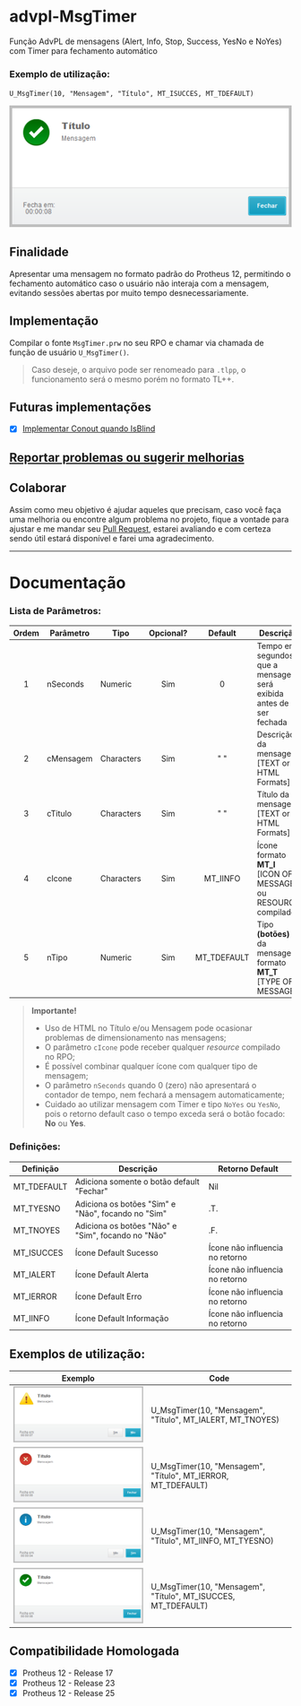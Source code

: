 # advpl-MsgTimer
Função AdvPL de mensagens (Alert, Info, Stop, Success, YesNo e NoYes) com Timer para fechamento automático

### Exemplo de utilização:

~~~xBase
U_MsgTimer(10, "Mensagem", "Título", MT_ISUCCES, MT_TDEFAULT)
~~~

![Exemplo Msg Timer](Examples/MsgTimer_Success_Default.png)

## Finalidade
Apresentar uma mensagem no formato padrão do Protheus 12, permitindo o fechamento automático caso o usuário não interaja com a mensagem, evitando sessões abertas por muito tempo desnecessariamente. 

## Implementação
Compilar o fonte `MsgTimer.prw` no seu RPO e chamar via chamada de função de usuário `U_MsgTimer()`.

> Caso deseje, o arquivo pode ser renomeado para `.tlpp`, o funcionamento será o mesmo porém no formato TL++.

## Futuras implementações
- [x] [Implementar Conout quando IsBlind](https://github.com/AlencarGabriel/advpl-MsgTimer/issues/1)

## [Reportar problemas ou sugerir melhorias](https://github.com/AlencarGabriel/advpl-MsgTimer/issues)

## Colaborar
Assim como meu objetivo é ajudar aqueles que precisam, caso você faça uma melhoria ou encontre algum problema no projeto, fique a vontade para ajustar e me mandar seu [Pull Request](https://github.com/AlencarGabriel/advpl-MsgTimer/pulls), estarei avaliando e com certeza sendo útil estará disponível e farei uma agradecimento.

---

# Documentação

### Lista de Parâmetros:
  
Ordem | Parâmetro | Tipo        | Opcional?  | Default     | Descrição
:----:|-----------|-------------|:----------:|:-----------:|-------------------------------
1     | nSeconds  | Numeric     | Sim        | 0           | Tempo em segundos que a mensagem será exibida antes de ser fechada
2     | cMensagem | Characters  | Sim        | " "         | Descrição da mensagem [TEXT or HTML Formats]
3     | cTitulo   | Characters  | Sim        | " "         | Título da mensagem [TEXT or HTML Formats]
4     | cIcone    | Characters  | Sim        | MT_IINFO    | Ícone formato **MT_I** [ICON OF MESSAGE] ou RESOURCE compilados
5     | nTipo     | Numeric     | Sim        | MT_TDEFAULT | Tipo **(botões)** da mensagem formato **MT_T** [TYPE OF MESSAGE]

> **Importante!**
> - Uso de HTML no Título e/ou Mensagem pode ocasionar problemas de dimensionamento nas mensagens;
> - O parâmetro `cIcone` pode receber qualquer *resource* compilado no RPO;
> - É possível combinar qualquer ícone com qualquer tipo de mensagem;
> - O parâmetro `nSeconds` quando 0 (zero) não apresentará o contador de tempo, nem fechará a mensagem automaticamente;
> - Cuidado ao utilizar mensagem com Timer e tipo `NoYes` ou `YesNo`, pois o retorno default caso o tempo exceda será o botão focado: **No** ou **Yes**. 

### Definições:

Definição   | Descrição                                            | Retorno Default
------------|------------------------------------------------------|---------------------
MT_TDEFAULT | Adiciona somente o botão default "Fechar"            | Nil
MT_TYESNO   | Adiciona os botões "Sim" e "Não", focando no "Sim"   | .T.
MT_TNOYES   | Adiciona os botões "Não" e "Sim", focando no "Não"   | .F.
MT_ISUCCES  | Ícone Default Sucesso                                | Ícone não influencia no retorno
MT_IALERT   | Ícone Default Alerta                                 | Ícone não influencia no retorno
MT_IERROR   | Ícone Default Erro                                   | Ícone não influencia no retorno
MT_IINFO    | Ícone Default Informação                             | Ícone não influencia no retorno

## Exemplos de utilização:

Exemplo | Code
--------|-------------
![MsgTimer Alert NoYes](Examples/MsgTimer_Alert_NoYes.png)          | U_MsgTimer(10, "Mensagem", "Título", MT_IALERT, MT_TNOYES)
![MsgTimer Error Default](Examples/MsgTimer_Error_Default.png)      | U_MsgTimer(10, "Mensagem", "Título", MT_IERROR, MT_TDEFAULT)
![MsgTimer Info YesNo](Examples/MsgTimer_Info_YesNo.png)            | U_MsgTimer(10, "Mensagem", "Título", MT_IINFO, MT_TYESNO)
![MsgTimer Success Default](Examples/MsgTimer_Success_Default.png)  | U_MsgTimer(10, "Mensagem", "Título", MT_ISUCCES, MT_TDEFAULT)

## Compatibilidade Homologada

- [x] Protheus 12 - Release 17
- [x] Protheus 12 - Release 23
- [x] Protheus 12 - Release 25
